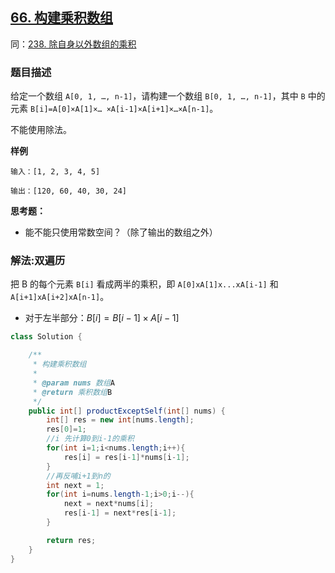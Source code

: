 ## [66. 构建乘积数组](https://leetcode.cn/problems/gou-jian-cheng-ji-shu-zu-lcof/)
同：[238. 除自身以外数组的乘积](https://leetcode.cn/problems/product-of-array-except-self/description/)

### 题目描述

给定一个数组 `A[0, 1, …, n-1]`，请构建一个数组 `B[0, 1, …, n-1]`，其中 `B` 中的元素 `B[i]=A[0]×A[1]×… ×A[i-1]×A[i+1]×…×A[n-1]`。

不能使用除法。

**样例**

```
输入：[1, 2, 3, 4, 5]

输出：[120, 60, 40, 30, 24]
```

**思考题：**

- 能不能只使用常数空间？（除了输出的数组之外）

### 解法:双遍历

把 B 的每个元素 `B[i]` 看成两半的乘积，即 `A[0]xA[1]x...xA[i-1]` 和 `A[i+1]xA[i+2]xA[n-1]`。

- 对于左半部分：$B[i] = B[i - 1] \times A[i - 1]$

```java
class Solution {

    /**
     * 构建乘积数组
     *
     * @param nums 数组A
     * @return 乘积数组B
     */
    public int[] productExceptSelf(int[] nums) {
        int[] res = new int[nums.length];
        res[0]=1;
        //i 先计算0到i-1的乘积
        for(int i=1;i<nums.length;i++){
            res[i] = res[i-1]*nums[i-1];
        }
        //再反哺i+1到n的
        int next = 1;
        for(int i=nums.length-1;i>0;i--){
            next = next*nums[i];
            res[i-1] = next*res[i-1];
        }

        return res;
    }
}
```
